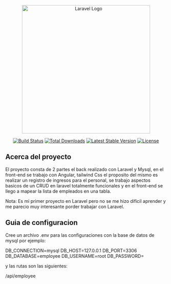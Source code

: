 <p align="center"><a href="https://laravel.com" target="_blank"><img src="https://raw.githubusercontent.com/laravel/art/master/logo-lockup/5%20SVG/2%20CMYK/1%20Full%20Color/laravel-logolockup-cmyk-red.svg" width="400" alt="Laravel Logo"></a></p>

<p align="center">
<a href="https://github.com/laravel/framework/actions"><img src="https://github.com/laravel/framework/workflows/tests/badge.svg" alt="Build Status"></a>
<a href="https://packagist.org/packages/laravel/framework"><img src="https://img.shields.io/packagist/dt/laravel/framework" alt="Total Downloads"></a>
<a href="https://packagist.org/packages/laravel/framework"><img src="https://img.shields.io/packagist/v/laravel/framework" alt="Latest Stable Version"></a>
<a href="https://packagist.org/packages/laravel/framework"><img src="https://img.shields.io/packagist/l/laravel/framework" alt="License"></a>
</p>

## Acerca del proyecto

El proyecto consta de 2 partes el back realizado con Laravel y Mysql, en el front-end se trabajo con Angular, tailwind Css el proposito del mismo es realizar un registro de ingresos para el personal, se trabajo aspectos basicos de un CRUD en laravel totalmente funcionales y en el front-end se llego a mapear la lista de empleados en una tabla.

Nota: Es mi primer proyecto en Laravel pero no se me hizo dificil aprender y me parecio muy interesante porder trabajar con Laravel.

## Guia de configuracion

Cree un archivo .env para las configuraciones con la base de datos de mysql por ejemplo:

DB_CONNECTION=mysql
DB_HOST=127.0.0.1
DB_PORT=3306
DB_DATABASE=employee
DB_USERNAME=root
DB_PASSWORD=

y las rutas son las siguientes:

/api/employee
